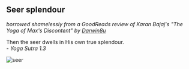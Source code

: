 <!-- title: Seer of Splendour  -->

## Seer splendour
_borrowed shamelessly from a GoodReads  review of Karan Bajaj's "The Yoga of Max's Discontent" by [Darwin8u](https://www.goodreads.com/review/show/1663360942)_

Then the seer dwells in His own true splendour.  
_- Yoga Sutra 1.3_

![seer](https://files.gitter.im/581c97cbd73408ce4f339dc2/Tb8U/19400262._SY540_.jpg)
